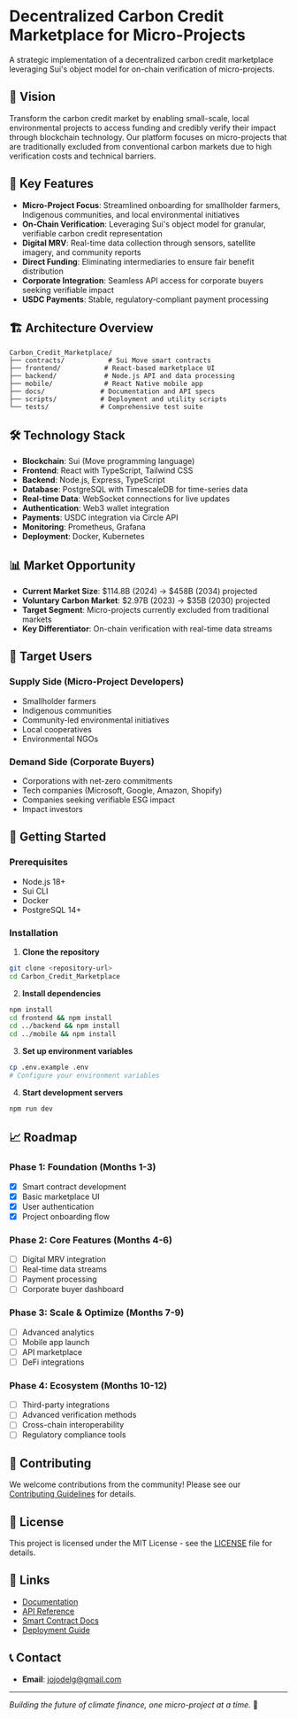 # Decentralized Carbon Credit Marketplace for Micro-Projects

A strategic implementation of a decentralized carbon credit marketplace leveraging Sui's object model for on-chain verification of micro-projects.

## 🎯 Vision

Transform the carbon credit market by enabling small-scale, local environmental projects to access funding and credibly verify their impact through blockchain technology. Our platform focuses on micro-projects that are traditionally excluded from conventional carbon markets due to high verification costs and technical barriers.

## 🚀 Key Features

- **Micro-Project Focus**: Streamlined onboarding for smallholder farmers, Indigenous communities, and local environmental initiatives
- **On-Chain Verification**: Leveraging Sui's object model for granular, verifiable carbon credit representation
- **Digital MRV**: Real-time data collection through sensors, satellite imagery, and community reports
- **Direct Funding**: Eliminating intermediaries to ensure fair benefit distribution
- **Corporate Integration**: Seamless API access for corporate buyers seeking verifiable impact
- **USDC Payments**: Stable, regulatory-compliant payment processing

## 🏗️ Architecture Overview

```
Carbon_Credit_Marketplace/
├── contracts/           # Sui Move smart contracts
├── frontend/           # React-based marketplace UI
├── backend/            # Node.js API and data processing
├── mobile/             # React Native mobile app
├── docs/              # Documentation and API specs
├── scripts/           # Deployment and utility scripts
└── tests/             # Comprehensive test suite
```

## 🛠️ Technology Stack

- **Blockchain**: Sui (Move programming language)
- **Frontend**: React with TypeScript, Tailwind CSS
- **Backend**: Node.js, Express, TypeScript
- **Database**: PostgreSQL with TimescaleDB for time-series data
- **Real-time Data**: WebSocket connections for live updates
- **Authentication**: Web3 wallet integration
- **Payments**: USDC integration via Circle API
- **Monitoring**: Prometheus, Grafana
- **Deployment**: Docker, Kubernetes

## 📊 Market Opportunity

- **Current Market Size**: $114.8B (2024) → $458B (2034) projected
- **Voluntary Carbon Market**: $2.97B (2023) → $35B (2030) projected
- **Target Segment**: Micro-projects currently excluded from traditional markets
- **Key Differentiator**: On-chain verification with real-time data streams

## 🎯 Target Users

### Supply Side (Micro-Project Developers)
- Smallholder farmers
- Indigenous communities
- Community-led environmental initiatives
- Local cooperatives
- Environmental NGOs

### Demand Side (Corporate Buyers)
- Corporations with net-zero commitments
- Tech companies (Microsoft, Google, Amazon, Shopify)
- Companies seeking verifiable ESG impact
- Impact investors

## 🚀 Getting Started

### Prerequisites
- Node.js 18+
- Sui CLI
- Docker
- PostgreSQL 14+

### Installation

1. **Clone the repository**
```bash
git clone <repository-url>
cd Carbon_Credit_Marketplace
```

2. **Install dependencies**
```bash
npm install
cd frontend && npm install
cd ../backend && npm install
cd ../mobile && npm install
```

3. **Set up environment variables**
```bash
cp .env.example .env
# Configure your environment variables
```

4. **Start development servers**
```bash
npm run dev
```

## 📈 Roadmap

### Phase 1: Foundation (Months 1-3)
- [x] Smart contract development
- [x] Basic marketplace UI
- [x] User authentication
- [x] Project onboarding flow

### Phase 2: Core Features (Months 4-6)
- [ ] Digital MRV integration
- [ ] Real-time data streams
- [ ] Payment processing
- [ ] Corporate buyer dashboard

### Phase 3: Scale & Optimize (Months 7-9)
- [ ] Advanced analytics
- [ ] Mobile app launch
- [ ] API marketplace
- [ ] DeFi integrations

### Phase 4: Ecosystem (Months 10-12)
- [ ] Third-party integrations
- [ ] Advanced verification methods
- [ ] Cross-chain interoperability
- [ ] Regulatory compliance tools

## 🤝 Contributing

We welcome contributions from the community! Please see our [Contributing Guidelines](CONTRIBUTING.md) for details.

## 📄 License

This project is licensed under the MIT License - see the [LICENSE](LICENSE) file for details.

## 🔗 Links

- [Documentation](docs/)
- [API Reference](docs/api.md)
- [Smart Contract Docs](docs/contracts.md)
- [Deployment Guide](docs/deployment.md)

## 📞 Contact

- **Email**: jojodelg@gmail.com

---

*Building the future of climate finance, one micro-project at a time.* 🌱 
